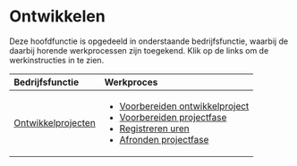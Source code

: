 # Ontwikkelen

Deze hoofdfunctie is opgedeeld in onderstaande bedrijfsfunctie, waarbij de daarbij horende werkprocessen zijn toegekend. Klik op de links om de werkinstructies in te zien.

Bedrijfsfunctie | Werkproces
:--- | :---
[Ontwikkelprojecten](ontwikkelprojecten-overzicht/) | <ul><li>[Voorbereiden ontwikkelproject](ontwikkelprojecten/voorbereiden-ontwikkelproject/)</li><li>[Voorbereiden projectfase](ontwikkelprojecten/voorbereiden-projectfase/)</li><li>[Registreren uren](ontwikkelprojecten/registreren-uren/)</li><li>[Afronden projectfase](ontwikkelprojecten/afronden-projectfase/)</li></ul>
